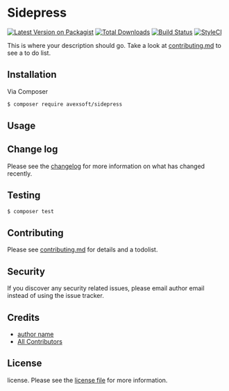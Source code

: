# Sidepress

[![Latest Version on Packagist][ico-version]][link-packagist]
[![Total Downloads][ico-downloads]][link-downloads]
[![Build Status][ico-travis]][link-travis]
[![StyleCI][ico-styleci]][link-styleci]

This is where your description should go. Take a look at [contributing.md](contributing.md) to see a to do list.

## Installation

Via Composer

``` bash
$ composer require avexsoft/sidepress
```

## Usage

## Change log

Please see the [changelog](changelog.md) for more information on what has changed recently.

## Testing

``` bash
$ composer test
```

## Contributing

Please see [contributing.md](contributing.md) for details and a todolist.

## Security

If you discover any security related issues, please email author email instead of using the issue tracker.

## Credits

- [author name][link-author]
- [All Contributors][link-contributors]

## License

license. Please see the [license file](license.md) for more information.

[ico-version]: https://img.shields.io/packagist/v/avexsoft/sidepress.svg?style=flat-square
[ico-downloads]: https://img.shields.io/packagist/dt/avexsoft/sidepress.svg?style=flat-square
[ico-travis]: https://img.shields.io/travis/avexsoft/sidepress/master.svg?style=flat-square
[ico-styleci]: https://styleci.io/repos/12345678/shield

[link-packagist]: https://packagist.org/packages/avexsoft/sidepress
[link-downloads]: https://packagist.org/packages/avexsoft/sidepress
[link-travis]: https://travis-ci.org/avexsoft/sidepress
[link-styleci]: https://styleci.io/repos/12345678
[link-author]: https://github.com/avexsoft
[link-contributors]: ../../contributors

